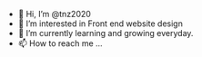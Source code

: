 - 👋 Hi, I’m @tnz2020
- 👀 I’m interested in Front end website design
- 🌱 I’m currently learning and growing everyday.
- 📫 How to reach me ...

<!---
tnz2020/tnz2020 is a ✨ special ✨ repository because its `README.md` (this file) appears on your GitHub profile.
You can click the Preview link to take a look at your changes.
--->
